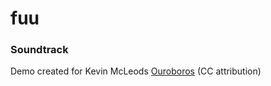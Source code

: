 # fuu

### Soundtrack

Demo created for Kevin McLeods [Ouroboros](http://freemusicarchive.org/music/Kevin_MacLeod/Best_of_2014_1461/Ouroboros_-_Full_Mix) (CC attribution)

